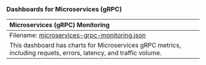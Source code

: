 ### Dashboards for Microservices (gRPC)

|Microservices (gRPC) Monitoring|
|:--------------------|
|Filename: [microservices-grpc-monitoring.json](microservices-grpc-monitoring.json)|
|This dashboard has charts for Microservices gRPC metrics, including requets, errors, latency, and traffic volume.|
